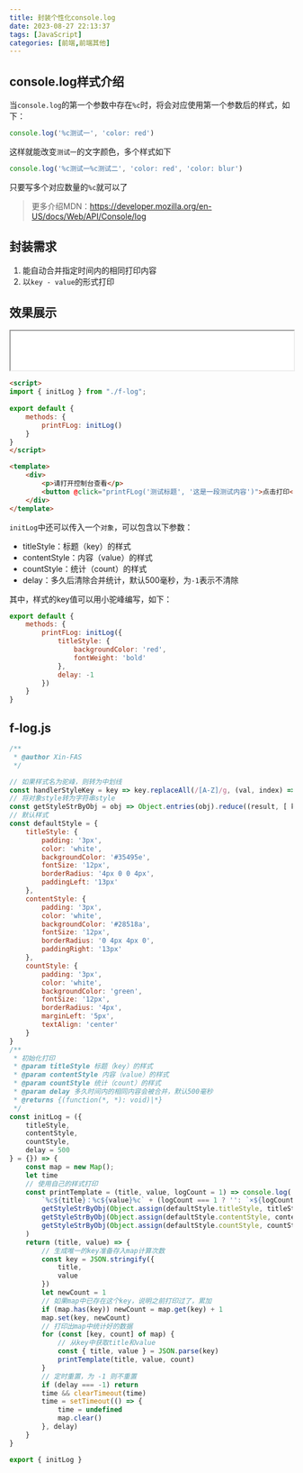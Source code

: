 ```yaml
---
title: 封装个性化console.log
date: 2023-08-27 22:13:37
tags: [JavaScript]
categories: [前端,前端其他]
---
```


## console.log样式介绍

当`console.log`的第一个参数中存在`%c`时，将会对应使用第一个参数后的样式，如下：

```js
console.log('%c测试一', 'color: red')
```

这样就能改变`测试一`的文字颜色，多个样式如下

```js
console.log('%c测试一%c测试二', 'color: red', 'color: blur')
```

只要写多个对应数量的`%c`就可以了

> 更多介绍MDN：https://developer.mozilla.org/en-US/docs/Web/API/Console/log

## 封装需求

1. 能自动合并指定时间内的相同打印内容
2. 以`key - value`的形式打印

## 效果展示

<iframe src="/iframe/个性化打印演示.html" width='100%' height='70px'></iframe>

```html
<script>
import { initLog } from "./f-log";
    
export default {
    methods: {
        printFLog: initLog()
    }
}
</script>

<template>
    <div>
        <p>请打开控制台查看</p>
        <button @click="printFLog('测试标题', '这是一段测试内容')">点击打印</button>
    </div>
</template>

```

`initLog`中还可以传入一个`对象`，可以包含以下参数：

 * titleStyle：标题（key）的样式
 * contentStyle：内容（value）的样式
 * countStyle：统计（count）的样式
 * delay：多久后清除合并统计，默认500毫秒，为`-1`表示不清除

其中，样式的key值可以用小驼峰编写，如下：

```js
export default {
    methods: {
        printFLog: initLog({
            titleStyle: {
                backgroundColor: 'red',
                fontWeight: 'bold'
            },
            delay: -1
        })
    }
}
```

## f-log.js

```js
/**
 * @author Xin-FAS
 */

// 如果样式名为驼峰，则转为中划线
const handlerStyleKey = key => key.replaceAll(/[A-Z]/g, (val, index) => index === '0' ? val : '-' + val.toLowerCase())
// 将对象style转为字符串style
const getStyleStrByObj = obj => Object.entries(obj).reduce((result, [ key, item ]) => result += `${handlerStyleKey(key)}: ${item};`, '')
// 默认样式
const defaultStyle = {
    titleStyle: {
        padding: '3px',
        color: 'white',
        backgroundColor: '#35495e',
        fontSize: '12px',
        borderRadius: '4px 0 0 4px',
        paddingLeft: '13px'
    },
    contentStyle: {
        padding: '3px',
        color: 'white',
        backgroundColor: '#28518a',
        fontSize: '12px',
        borderRadius: '0 4px 4px 0',
        paddingRight: '13px'
    },
    countStyle: {
        padding: '3px',
        color: 'white',
        backgroundColor: 'green',
        fontSize: '12px',
        borderRadius: '4px',
        marginLeft: '5px',
        textAlign: 'center'
    }
}
/**
 * 初始化打印
 * @param titleStyle 标题（key）的样式
 * @param contentStyle 内容（value）的样式
 * @param countStyle 统计（count）的样式
 * @param delay 多久时间内的相同内容会被合并，默认500毫秒
 * @returns {(function(*, *): void)|*}
 */
const initLog = ({
    titleStyle,
    contentStyle,
    countStyle,
    delay = 500
} = {}) => {
    const map = new Map();
    let time
    // 使用自己的样式打印
    const printTemplate = (title, value, logCount = 1) => console.log(
        `%c${title}：%c${value}%c` + (logCount === 1 ? '': `×${logCount}`),
        getStyleStrByObj(Object.assign(defaultStyle.titleStyle, titleStyle)),
        getStyleStrByObj(Object.assign(defaultStyle.contentStyle, contentStyle)),
        getStyleStrByObj(Object.assign(defaultStyle.countStyle, countStyle))
    )
    return (title, value) => {
        // 生成唯一的key准备存入map计算次数
        const key = JSON.stringify({
            title,
            value
        })
        let newCount = 1
        // 如果map中已存在这个key，说明之前打印过了，累加
        if (map.has(key)) newCount = map.get(key) + 1
        map.set(key, newCount)
        // 打印出map中统计好的数据
        for (const [key, count] of map) {
            // 从key中获取title和value
            const { title, value } = JSON.parse(key)
            printTemplate(title, value, count)
        }
        // 定时重置，为 -1 则不重置
        if (delay === -1) return 
        time && clearTimeout(time)
        time = setTimeout(() => {
            time = undefined
            map.clear()
        }, delay)
    }
}

export { initLog }
```
